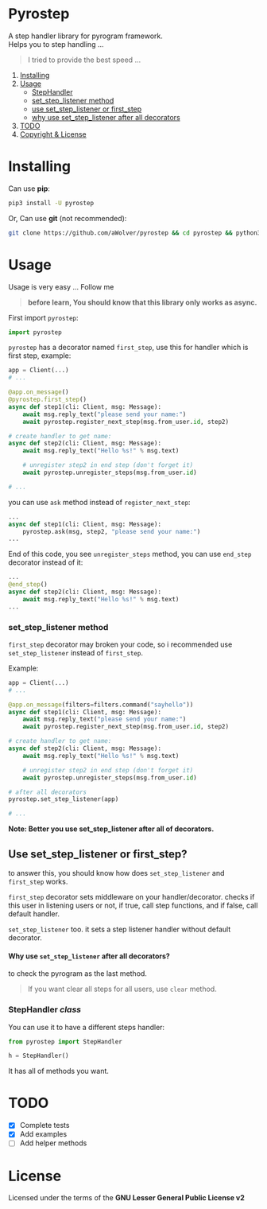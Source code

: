 # Pyrostep
A step handler library for pyrogram framework. \
Helps you to step handling ...

> I tried to provide the best speed ...

1. [Installing](#installing)
2. [Usage](#usage)
    - [StepHandler](#stephandler-class)
    - [set_step_listener method](#setsteplistener-method)
    - [use set_step_listener or first_step](#use-setsteplistener-or-firststep)
    - [why use set_step_listener after all decorators](#why-use-setsteplistener-after-all-decorators)
3. [TODO](#todo)
4. [Copyright & License](#license)

# Installing
Can use **pip**:
```bash
pip3 install -U pyrostep
```

Or, Can use **git** (not recommended):
```bash
git clone https://github.com/aWolver/pyrostep && cd pyrostep && python3 setup.py install
```

# Usage
Usage is very easy ... Follow me

> **before learn, You should know that this library only works as async.**

First import `pyrostep`:
```python
import pyrostep
```

`pyrostep` has a decorator named `first_step`, use this for handler which is first step, example:
```python
app = Client(...)
# ...

@app.on_message()
@pyrostep.first_step()
async def step1(cli: Client, msg: Message):
    await msg.reply_text("please send your name:")
    await pyrostep.register_next_step(msg.from_user.id, step2)

# create handler to get name:
async def step2(cli: Client, msg: Message):
    await msg.reply_text("Hello %s!" % msg.text)

    # unregister step2 in end step (don't forget it)
    await pyrostep.unregister_steps(msg.from_user.id)

# ...
```

you can use `ask` method instead of `register_next_step`:

```python
...
async def step1(cli: Client, msg: Message):
    pyrostep.ask(msg, step2, "please send your name:")
...
```

End of this code, you see `unregister_steps` method, you can use `end_step` decorator instead of it:
```python
...
@end_step()
async def step2(cli: Client, msg: Message):
    await msg.reply_text("Hello %s!" % msg.text)
...
```

### set_step_listener method
`first_step` decorator may broken your code, so i recommended use `set_step_listener` instead of `first_step`.

Example:
```python
app = Client(...)
# ...

@app.on_message(filters=filters.command("sayhello"))
async def step1(cli: Client, msg: Message):
    await msg.reply_text("please send your name:")
    await pyrostep.register_next_step(msg.from_user.id, step2)

# create handler to get name:
async def step2(cli: Client, msg: Message):
    await msg.reply_text("Hello %s!" % msg.text)

    # unregister step2 in end step (don't forget it)
    await pyrostep.unregister_steps(msg.from_user.id)

# after all decorators
pyrostep.set_step_listener(app)

# ...
```

**Note: Better you use set_step_listener after all of decorators.**

## Use set_step_listener or first_step?
to answer this, you should know how does `set_step_listener` and `first_step` works.

`first_step` decorator sets middleware on your handler/decorator. checks if this user in listening users or not, if true, call step functions, and if false, call default handler.

`set_step_listener` too. it sets a step listener handler without default decorator.

#### Why use `set_step_listener` after all decorators?
to check the pyrogram as the last method.

> If you want clear all steps for all users, use `clear` method.

### StepHandler *class*

You can use it to have a different steps handler:

```python
from pyrostep import StepHandler

h = StepHandler()
```

It has all of methods you want.

# TODO
- [x] Complete tests
- [x] Add examples
- [ ] Add helper methods

# License
Licensed under the terms of the **GNU Lesser General Public License v2**
